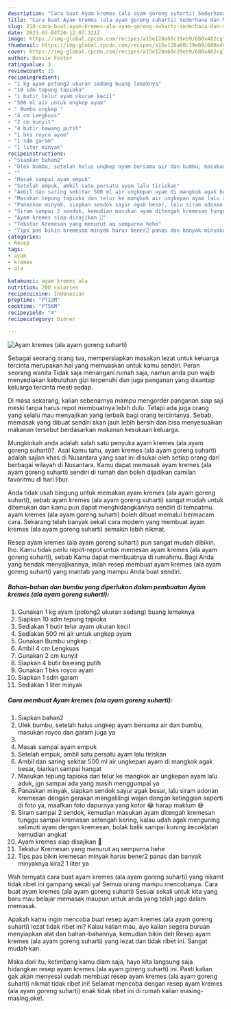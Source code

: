 ```yaml
---
description: "Cara buat Ayam kremes (ala ayam goreng suharti) Sederhana dan Mudah Dibuat"
title: "Cara buat Ayam kremes (ala ayam goreng suharti) Sederhana dan Mudah Dibuat"
slug: 210-cara-buat-ayam-kremes-ala-ayam-goreng-suharti-sederhana-dan-mudah-dibuat
date: 2021-03-04T20:12:07.321Z
image: https://img-global.cpcdn.com/recipes/a15e128a60c19eb9/680x482cq70/ayam-kremes-ala-ayam-goreng-suharti-foto-resep-utama.jpg
thumbnail: https://img-global.cpcdn.com/recipes/a15e128a60c19eb9/680x482cq70/ayam-kremes-ala-ayam-goreng-suharti-foto-resep-utama.jpg
cover: https://img-global.cpcdn.com/recipes/a15e128a60c19eb9/680x482cq70/ayam-kremes-ala-ayam-goreng-suharti-foto-resep-utama.jpg
author: Bessie Foster
ratingvalue: 3
reviewcount: 15
recipeingredient:
- "1 kg ayam potong2 ukuran sedang buang lemaknya"
- "10 sdm tepung tapioka"
- "1 butir telur ayam ukuran kecil"
- "500 ml air untuk ungkep ayam"
- " Bumbu ungkep "
- "4 cm Lengkuas"
- "2 cm kunyit"
- "4 butir bawang putih"
- "1 bks royco ayam"
- "1 sdm garam"
- "1 liter minyak"
recipeinstructions:
- "Siapkan bahan2"
- "Ulek bumbu, setelah halus ungkep ayam bersama air dan bumbu, masukan royco dan garam juga ya"
- ""
- "Masak sampai ayam empuk"
- "Setelah empuk, ambil satu persatu ayam lalu tiriskan"
- "Ambil dan saring sekitar 500 ml air ungkepan ayam di mangkok agak besar, biarkan sampai hangat"
- "Masukan tepung tapioka dan telur ke mangkok air ungkepan ayam lalu aduk, jgn sampai ada yang masih menggumpal ya"
- "Panaskan minyak, siapkan sendok sayur agak besar, lalu siram adonan kremesan dengan gerakan mengelilingi wajan dengan ketinggian seperti di foto ya, maafkan foto dapurnya yang kotor 😂 harap maklum 😅"
- "Siram sampai 2 sendok, kemudian masukan ayam ditengah kremesan tunggu sampai kremesan setengah kering, kalau udah agak menguning selimuti ayam dengan kremesan, bolak balik sampai kuning kecoklatan kemudian angkat"
- "Ayam kremes siap disajikan 🍗"
- "Tekstur Kremesan yang menurut aq sempurna hehe"
- "Tips pas bikin kremesan minyak harus bener2 panas dan banyak minyaknya kira2 1 liter ya"
categories:
- Resep
tags:
- ayam
- kremes
- ala

katakunci: ayam kremes ala 
nutrition: 200 calories
recipecuisine: Indonesian
preptime: "PT13M"
cooktime: "PT56M"
recipeyield: "4"
recipecategory: Dinner

---
```



![Ayam kremes (ala ayam goreng suharti)](https://img-global.cpcdn.com/recipes/a15e128a60c19eb9/680x482cq70/ayam-kremes-ala-ayam-goreng-suharti-foto-resep-utama.jpg)

Sebagai seorang orang tua, mempersiapkan masakan lezat untuk keluarga tercinta merupakan hal yang memuaskan untuk kamu sendiri. Peran seorang  wanita Tidak saja menangani rumah saja, namun anda pun wajib menyediakan kebutuhan gizi terpenuhi dan juga panganan yang disantap keluarga tercinta mesti sedap.

Di masa  sekarang, kalian sebenarnya mampu mengorder panganan siap saji meski tanpa harus repot membuatnya lebih dulu. Tetapi ada juga orang yang selalu mau menyajikan yang terbaik bagi orang tercintanya. Sebab, memasak yang dibuat sendiri akan jauh lebih bersih dan bisa menyesuaikan makanan tersebut berdasarkan makanan kesukaan keluarga. 



Mungkinkah anda adalah salah satu penyuka ayam kremes (ala ayam goreng suharti)?. Asal kamu tahu, ayam kremes (ala ayam goreng suharti) adalah sajian khas di Nusantara yang saat ini disukai oleh setiap orang dari berbagai wilayah di Nusantara. Kamu dapat memasak ayam kremes (ala ayam goreng suharti) sendiri di rumah dan boleh dijadikan camilan favoritmu di hari libur.

Anda tidak usah bingung untuk memakan ayam kremes (ala ayam goreng suharti), sebab ayam kremes (ala ayam goreng suharti) sangat mudah untuk ditemukan dan kamu pun dapat menghidangkannya sendiri di tempatmu. ayam kremes (ala ayam goreng suharti) boleh dibuat memalui bermacam cara. Sekarang telah banyak sekali cara modern yang membuat ayam kremes (ala ayam goreng suharti) semakin lebih nikmat.

Resep ayam kremes (ala ayam goreng suharti) pun sangat mudah dibikin, lho. Kamu tidak perlu repot-repot untuk memesan ayam kremes (ala ayam goreng suharti), sebab Kamu dapat membuatnya di rumahmu. Bagi Anda yang hendak menyajikannya, inilah resep membuat ayam kremes (ala ayam goreng suharti) yang mantab yang mampu Anda buat sendiri.

<!--inarticleads1-->

##### Bahan-bahan dan bumbu yang diperlukan dalam pembuatan Ayam kremes (ala ayam goreng suharti):

1. Gunakan 1 kg ayam (potong2 ukuran sedang) buang lemaknya
1. Siapkan 10 sdm tepung tapioka
1. Sediakan 1 butir telur ayam ukuran kecil
1. Sediakan 500 ml air untuk ungkep ayam
1. Gunakan  Bumbu ungkep :
1. Ambil 4 cm Lengkuas
1. Gunakan 2 cm kunyit
1. Siapkan 4 butir bawang putih
1. Gunakan 1 bks royco ayam
1. Siapkan 1 sdm garam
1. Sediakan 1 liter minyak




<!--inarticleads2-->

##### Cara membuat Ayam kremes (ala ayam goreng suharti):

1. Siapkan bahan2
1. Ulek bumbu, setelah halus ungkep ayam bersama air dan bumbu, masukan royco dan garam juga ya
1. 
1. Masak sampai ayam empuk
1. Setelah empuk, ambil satu persatu ayam lalu tiriskan
1. Ambil dan saring sekitar 500 ml air ungkepan ayam di mangkok agak besar, biarkan sampai hangat
1. Masukan tepung tapioka dan telur ke mangkok air ungkepan ayam lalu aduk, jgn sampai ada yang masih menggumpal ya
1. Panaskan minyak, siapkan sendok sayur agak besar, lalu siram adonan kremesan dengan gerakan mengelilingi wajan dengan ketinggian seperti di foto ya, maafkan foto dapurnya yang kotor 😂 harap maklum 😅
1. Siram sampai 2 sendok, kemudian masukan ayam ditengah kremesan tunggu sampai kremesan setengah kering, kalau udah agak menguning selimuti ayam dengan kremesan, bolak balik sampai kuning kecoklatan kemudian angkat
1. Ayam kremes siap disajikan 🍗
1. Tekstur Kremesan yang menurut aq sempurna hehe
1. Tips pas bikin kremesan minyak harus bener2 panas dan banyak minyaknya kira2 1 liter ya




Wah ternyata cara buat ayam kremes (ala ayam goreng suharti) yang nikamt tidak ribet ini gampang sekali ya! Semua orang mampu mencobanya. Cara buat ayam kremes (ala ayam goreng suharti) Sesuai sekali untuk kita yang baru mau belajar memasak maupun untuk anda yang telah jago dalam memasak.

Apakah kamu ingin mencoba buat resep ayam kremes (ala ayam goreng suharti) lezat tidak ribet ini? Kalau kalian mau, ayo kalian segera buruan menyiapkan alat dan bahan-bahannya, kemudian bikin deh Resep ayam kremes (ala ayam goreng suharti) yang lezat dan tidak ribet ini. Sangat mudah kan. 

Maka dari itu, ketimbang kamu diam saja, hayo kita langsung saja hidangkan resep ayam kremes (ala ayam goreng suharti) ini. Pasti kalian gak akan menyesal sudah membuat resep ayam kremes (ala ayam goreng suharti) nikmat tidak ribet ini! Selamat mencoba dengan resep ayam kremes (ala ayam goreng suharti) enak tidak ribet ini di rumah kalian masing-masing,oke!.

